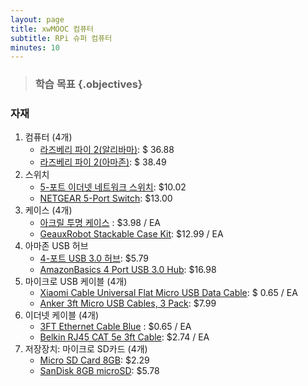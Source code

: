 ```yaml
---
layout: page
title: xwMOOC 컴퓨터
subtitle: RPi 슈퍼 컴퓨터
minutes: 10
---
```


> ### 학습 목표 {.objectives}
>


### 자재 

1. 컴퓨터 (4개)
    - [라즈베리 파이 2(알리바마)](http://bit.ly/1NKiK0h): $ 36.88
    - [라즈베리 파이 2(아마존)](http://amzn.to/1NKixdm): $ 38.49
1. 스위치
    - [5-포트 이더넷 네트워크 스위치](http://bit.ly/1Y7UTsG): $10.02
    - [NETGEAR 5-Port Switch](http://goo.gl/Ds5csd): $13.00
1. 케이스 (4개)
    - [아크릴 투명 케이스](http://bit.ly/1OWWjDZ) : $3.98 / EA
    - [GeauxRobot Stackable Case Kit](http://goo.gl/F1LAc8): $12.99 / EA
1. 아마존 USB 허브
    - [4-포트 USB 3.0 허브](http://bit.ly/1Q6QPKo): $5.79
    - [AmazonBasics 4 Port USB 3.0 Hub](http://goo.gl/hWYhoN): $16.98
1. 마이크로 USB 케이블 (4개)
    - [Xiaomi Cable Universal Flat Micro USB Data Cable](http://bit.ly/1SS4FOt): $ 0.65 / EA
    - [Anker 3ft Micro USB Cables, 3 Pack](http://goo.gl/w8DT6V): $7.99      
1. 이더넷 케이블 (4개)
    - [3FT Ethernet Cable Blue](http://bit.ly/1OWYRSw) : $0.65 / EA
    - [Belkin RJ45 CAT 5e 3ft Cable](http://goo.gl/dEOOLc): $2.74 / EA
1. 저장장치: 마이크로 SD카드 (4개)
    - [Micro SD Card 8GB](http://bit.ly/1Q6VFHy): $2.29
    - [SanDisk 8GB microSD](http://goo.gl/21Sro2): $5.78

